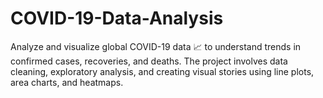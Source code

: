 # COVID-19-Data-Analysis
Analyze and visualize global COVID-19 data 📈 to understand trends in confirmed cases, recoveries, and deaths. The project involves data cleaning, exploratory analysis, and creating visual stories using line plots, area charts, and heatmaps.
